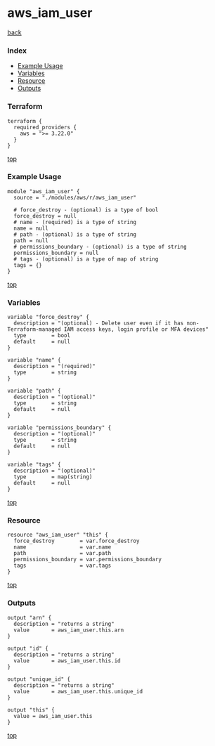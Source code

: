 # aws_iam_user

[back](../aws.md)

### Index

- [Example Usage](#example-usage)
- [Variables](#variables)
- [Resource](#resource)
- [Outputs](#outputs)

### Terraform

```hcl
terraform {
  required_providers {
    aws = ">= 3.22.0"
  }
}
```

[top](#index)

### Example Usage

```hcl
module "aws_iam_user" {
  source = "./modules/aws/r/aws_iam_user"

  # force_destroy - (optional) is a type of bool
  force_destroy = null
  # name - (required) is a type of string
  name = null
  # path - (optional) is a type of string
  path = null
  # permissions_boundary - (optional) is a type of string
  permissions_boundary = null
  # tags - (optional) is a type of map of string
  tags = {}
}
```

[top](#index)

### Variables

```hcl
variable "force_destroy" {
  description = "(optional) - Delete user even if it has non-Terraform-managed IAM access keys, login profile or MFA devices"
  type        = bool
  default     = null
}

variable "name" {
  description = "(required)"
  type        = string
}

variable "path" {
  description = "(optional)"
  type        = string
  default     = null
}

variable "permissions_boundary" {
  description = "(optional)"
  type        = string
  default     = null
}

variable "tags" {
  description = "(optional)"
  type        = map(string)
  default     = null
}
```

[top](#index)

### Resource

```hcl
resource "aws_iam_user" "this" {
  force_destroy        = var.force_destroy
  name                 = var.name
  path                 = var.path
  permissions_boundary = var.permissions_boundary
  tags                 = var.tags
}
```

[top](#index)

### Outputs

```hcl
output "arn" {
  description = "returns a string"
  value       = aws_iam_user.this.arn
}

output "id" {
  description = "returns a string"
  value       = aws_iam_user.this.id
}

output "unique_id" {
  description = "returns a string"
  value       = aws_iam_user.this.unique_id
}

output "this" {
  value = aws_iam_user.this
}
```

[top](#index)